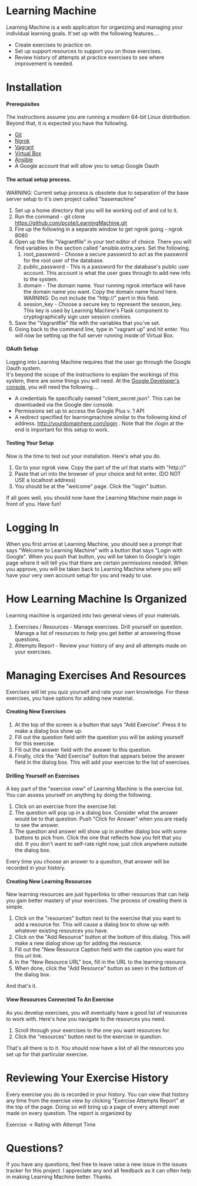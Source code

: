Learning Machine
================

Learning Machine is a web application for organizing and managing your individual learning goals.
It'set up with the following features....

* Create exercises to practice on.
* Set up support resources to support you on those exercises.
* Review history of attempts at practice exercises to see where improvement is needed.

Installation
============

#### Prerequisites

The instructions assume you are running a modern 64-bit Linux distribution.  Beyond that, it is expected you have the following.

* [Git](https://git-scm.com/)
* [Ngrok](https://ngrok.com/)
* [Vagrant](https://www.vagrantup.com/)
* [Virtual Box](https://www.virtualbox.org/wiki/Downloads)
* [Ansible](https://www.ansible.com/)
* A Google account that will allow you to setup Google Oauth

#### The actual setup process.
WARNING: Current setup process is obsolete due to separation of the base server setup to it's own project called "basemachine"
1.  Set up a home directory that you will be working out of and cd to it.
2.  Run the command - git clone https://github.com/pcote/LearningMachine.git
3.  Fire up the following in a separate window to get ngrok going - ngrok 8080
4.  Open up the file "Vagrantfile" in your text editor of choice.  There you will find variables in the section called "ansible.extra_vars.  Set the following.
    1.  root_password - Choose a secure password to act as the password for the root user of the database.
    2.  public_password - This is a password for the database's public user account.  This account is what the user goes through to add new info to the system.
    3.  domain - The domain name.  Your running ngrok interface will have the domain name you want.  Copy the domain name found here.  WARNING: Do not include the "http://" parrt in this field.
    4.  session_key - Choose a secure key to represent the session_key.  This key is used by Learning Machine's Flask component to cryptographically sign user session cookies.
5.  Save the "Vagrantfile" file with the variables that you've set.
6.  Going back to the command line, type in "vagrant up" and hit enter.  You will now be setting up the full server running inside of Virtual Box.

#### OAuth Setup
Logging into Learning Machine requires that the user go through the Google Oauth system.  
It's beyond the scope of the instructions to explain the workings of this system, there are some things you will need. 
At the [Google Developer's console](https://console.developers.google.com), you will need the following....

* A credentials fle specifically named "client_secret.json".  This can be downloaded via the Google dev console.
* Permissions set up to access the Google Plus v. 1 API
* A redirect specified for learningmachine similar to the following kind of address. http://yourdomainhere.com/login . Note that the /login at the end is important for this setup to work.


#### Testing Your Setup

Now is the time to test out your installation.  Here's what you do.

1. Go to your ngrok view.  Copy the part of the url that starts with "http://"
2. Paste that url into the browser of your choice and hit enter.  (DO NOT USE a localhost address)
3. You should be at the "welcome" page.  Click the "login" button.

If all goes well, you should now have the Learning Machine main page in front of you.  Have fun!

Logging In
===========
When you first arrive at Learning Machine, you should see a prompt that says "Welcome to Learning Machine" with a button that says "Login with Google".  When you push that button, you will be taken to Google's login page where it will tell you that there are certain permissions needed.  When you approve, you will be taken back to Learning Machine where you will have your very own account setup for you and ready to use.

How Learning Machine Is Organized
=================================
Learning machine is organized into two general views of your materials.
1.  Exercises / Resources - Manage exercises.  Drill yourself on question.  Manage a list of resources to help you get better at answering those questions.
2.  Attempts Report - Review your history of any and all attempts made on your exercises.


Managing Exercises And Resources
================================
Exercises will let you quiz yourself and rate your own knowledge.  For these exercises, you have options for adding new material.

#### Creating New Exercises
1.  At the top of the screen is a button that says "Add Exercise".  Press it to make a dialog box show up.
2.  Fill out the question field with the question you will be asking yourself for this exercise.
3.  Fill out the answer field with the answer to this question.
4.  Finally, click the "Add Exercise" button that appears below the answer field in the dialog box.  This will add your exercise to the list of exercises.


#### Drilling Yourself on Exercises

A key part of the "exercise view" of Learning Machine is the exercise list.  You can assess yourself on anything by doing the following.

1.  Click on an exercise from the exercise list.
2.  The question will pop up in a dialog box.  Consider what the answer would be to that question.  Push "Click for Answer" when you are ready to see the answer.
3.  The question and answer will show up in another dialog box with some buttons to pick from.  Click the one that reflects how you felt that you did.  If you don't want to self-rate right now, just click anywhere outside the dialog box.

Every time you choose an answer to a question, that answer will be recorded in your history.

#### Creating New Learning Resources

New learning resources are just hyperlinks to other resources that can help you gain better mastery of your exercises.  The process of creating them is simple.

1.  Click on the "resources" button next to the exercise that you want to add a resource for.  This will cause a dialog box to show up with whatever existing resources you have.
2.  Click on the "Add Resource" button at the bottom of this dialog.  This will make a new dialog show up for adding the resource.
3.  Fill out the "New Resource Caption field with the caption you want for this url link.
4.  In the "New Resource URL" box, fill in the URL to the learning resource.
5.  When done, click the "Add Resource" button as seen in the bottom of the dialog box.

And that's it.

#### View Resources Connected To An Exercise

As you develop exercises, you will eventually have a good list of resources to work with.  Here's how you navigate to the resources you need.

1.  Scroll through your exercises to the one you want resources for.
2.  Click the "resources" button next to the exercise in question.

That's all there is to it.  You should now have a list of all the resources you set up for that particular exercise.

Reviewing Your Exercise History
===============================

Every exercise you do is recorded in your history.  You can view that history any time from the exercise view by clicking "Exercise Attempts Report" at the top of the page.  Doing so will bring up a page of every attempt ever made on every question.  The report is organized by

Exercise -> Rating with Attempt Time

Questions?
=========
If you have any questions, feel free to leave raise a new issue in the issues tracker for this project.  I appreciate any and all feedback as it can often help in making Learning Machine better.  Thanks.
